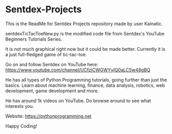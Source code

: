 # Sentdex-Projects

This is the ReadMe for Sentdex Projects repository made by user Kainatic.

sentdexTicTacToeNew.py is the modified code file from Sentdex's YouTube Beginners Tutorials Series.

It is not much graphical right now but it could be made better. Currently it is a just full-fledged game of tic-tac-toe.

Go on and follow Sentdex on YouTube here: https://www.youtube.com/channel/UCfzlCWGWYyIQ0aLC5w48gBQ

He has all types of Python Programming tutorials, going further than just the basics. Learn about machine learning, finance, data analysis, robotics, web development, game development and more.

He has around 1k videos on YouTube. Do browse around to see what interests you.

Website: https://pythonprogramming.net

Happy Coding!
